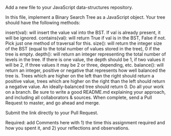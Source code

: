 Add a new file to your JavaScript data-structures repository.

In this file, implement a Binary Search Tree as a JavaScript object.  Your tree should have the following methods:

insert(val): will insert the value val into the BST.  If val is already present, it will be ignored.
contains(val): will return True if val is in the BST, False if not. Pick just one method of traversal for this.
size(): will return the integer size of the BST (equal to the total number of values stored in the tree), 0 if the tree is empty.
depth(): will return an integer representing the total number of levels in the tree. If there is one value, the depth should be 1, if two values it will be 2, if three values it may be 2 or three, depending, etc.
balance(): will return an integer, positive or negative that represents how well balanced the tree is. Trees which are higher on the left than the right should return a positive value, trees which are higher on the right than the left should return a negative value.  An ideally-balanced tree should return 0.
Do all your work on a branch. Be sure to write a good README.md explaining your approach, and including all collaborators & sources. When complete, send a Pull Request to master, and go ahead and merge.

Submit the link directly to your Pull Request.

Required: add Comments here with 1) the time this assignment required and how you spent it, and 2) your reflections and observations.
